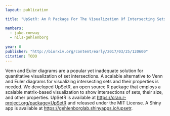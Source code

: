 ```yaml
---
layout: publication

title: "UpSetR: An R Package For The Visualization Of Intersecting Sets And Their Properties"

members:
  - jake-conway
  - nils-gehlenborg
  
year: 0
publisher: "http://biorxiv.org/content/early/2017/03/25/120600"
citation: TODO
---
```

Venn and Euler diagrams are a popular yet inadequate solution for quantitative visualization of set intersections. A scalable alternative to Venn and Euler diagrams for visualizing intersecting sets and their properties is needed. We developed UpSetR, an open source R package that employs a scalable matrix-based visualization to show intersections of sets, their size, and other properties. UpSetR is available at https://cran.r-project.org/package=UpSetR and released under the MIT License. A Shiny app is available at https://gehlenborglab.shinyapps.io/upsetr.
